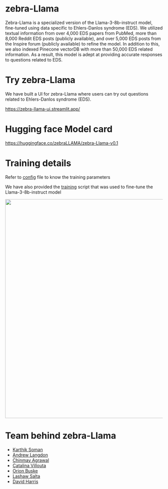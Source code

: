 # zebra-Llama

Zebra-Llama is a specialized version of the Llama-3-8b-instruct model, fine-tuned using data specific to Ehlers-Danlos syndrome (EDS). We utilized textual information from over 4,000 EDS papers from PubMed, more than 8,000 Reddit EDS posts (publicly available), and over 5,000 EDS posts from the Inspire forum (publicly available) to refine the model. In addition to this, we also indexed Pinecone vectorDB with more than 50,000 EDS related information. As a result, this model is adept at providing accurate responses to questions related to EDS. 

# Try zebra-Llama

We have built a UI for zebra-Llama where users can try out questions related to Ehlers-Danlos syndrome (EDS).

https://zebra-llama-ui.streamlit.app/

# Hugging face Model card

https://huggingface.co/zebraLLAMA/zebra-Llama-v0.1

# Training details

Refer to [config](https://github.com/karthiksoman/zebra-Llama/blob/main/code/finetuning/model_config.yaml) file to know the training parameters

We have also provided the [training](https://github.com/karthiksoman/zebra-Llama/blob/main/code/finetuning/train.py) script that was used to fine-tune the Llama-3-8b-instruct model

<img src="https://github.com/karthiksoman/zebra-Llama/assets/42702311/afacb5ac-1100-47d9-92f5-dbdf3ea0d5b6" style="width: 700px;" />

# Team behind zebra-Llama

- [Karthik Soman](https://github.com/karthiksoman)
- [Andrew Langdon](https://github.com/AndrewLngdn)
- [Chinmay Agrawal](https://github.com/ch1nmay7898)
- [Catalina Villouta](https://github.com/mcvillouta)
- [Orion Buske](https://github.com/buske)
- [Lashaw Salta](https://github.com/lashaws)
- [David Harris](https://github.com/d20rvafdln)
